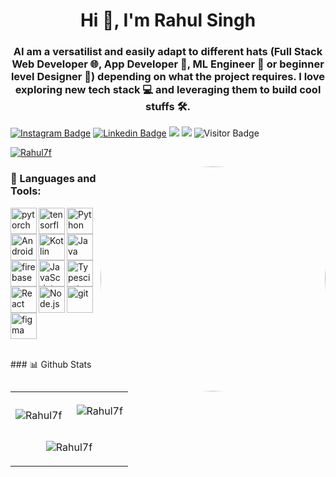<h1 align="center">Hi 👋, I'm Rahul Singh</h1>
<h3 align="center">AI am a versatilist and easily adapt to different hats (Full Stack Web Developer 🌐, App Developer 📱, ML Engineer 🤖 or beginner level Designer 🎨) depending on what the project requires. I love exploring new tech stack 💻 and leveraging them to build cool stuffs 🛠️. </h3>

[![Instagram Badge](https://img.shields.io/badge/-rsin_2105-blueviolet?style=plastic-square&logo=instagram&logoColor=white&link=https://instagram.com/codingpotter/)](https://www.instagram.com/rsin_2105/)
[![Linkedin Badge](https://img.shields.io/badge/-rahul00-blue?style=plastic-square&logo=Linkedin&logoColor=white&link=https://www.linkedin.com/in/dhanrajdc7/)](https://www.linkedin.com/in/rahul00/)
<a href="#"><img src="https://img.shields.io/badge/MyPortfolio-blueviolet.svg"/></a>
<a href="#"><img src="https://img.shields.io/badge/MyResume-red.svg"/></a>
![Visitor Badge](https://visitor-badge.laobi.icu/badge?page_id=Rahul7f)


<p align="left"> <a href="https://github.com/ryo-ma/github-profile-trophy"><img src="https://github-profile-trophy.vercel.app/?username=Rahul7f" alt="Rahul7f" /></a> </p>

<img style="border-radius:50%" align="right" alt="GIF" src="https://raw.githubusercontent.com/rahul-jha98/rahul-jha98/main/techstack.gif" width="360px"/>

### 🔨 Languages and Tools:
<a href="https://pytorch.org/" target="_blank"> <img align="left" src="https://raw.githubusercontent.com/rahul-jha98/github_readme_icons/main/language_and_tools/square/pytorch/pytorch.svg" alt="pytorch" height="42px"/> </a> 
<a href="https://www.tensorflow.org" target="_blank"> <img align="left" src="https://raw.githubusercontent.com/rahul-jha98/github_readme_icons/main/language_and_tools/square/tensorflow/tensorflow.svg" alt="tensorflow" height="42px"/> </a> 
<a href="https://www.python.org" target="_blank"><img align="left" alt="Python" height ="42px" src="https://raw.githubusercontent.com/rahul-jha98/github_readme_icons/main/language_and_tools/square/python/python.svg"></a>
<a href="https://developer.android.com" target="_blank"> <img align="left" alt="Android" height ="42px" src="https://raw.githubusercontent.com/rahul-jha98/github_readme_icons/main/language_and_tools/square/android/android.svg"> </a>
<a href="https://kotlinlang.org" target="_blank"><img align="left" alt="Kotlin" height ="42px" src="https://raw.githubusercontent.com/rahul-jha98/github_readme_icons/main/language_and_tools/square/kotlin/kotlin.svg"></a>
<a href="https://www.java.com" target="_blank"><img align="left" alt="Java" height ="42px" src="https://raw.githubusercontent.com/rahul-jha98/github_readme_icons/main/language_and_tools/square/java/java.svg"></a>
<a href="https://firebase.google.com/" target="_blank"> <img align="left" src="https://raw.githubusercontent.com/rahul-jha98/github_readme_icons/main/language_and_tools/square/firebase/firebase.svg" alt="firebase" height ="42px"/> </a>
<a href="https://developer.mozilla.org/en-US/docs/Web/JavaScript" target="_blank"> <img align="left" alt="JavaScript" height ="42px"  src="https://raw.githubusercontent.com/rahul-jha98/github_readme_icons/main/language_and_tools/square/javascript/javascript.svg"> </a>
<a href="https://www.typescriptlang.org/" target="_blank"><img align="left" alt="Typescirpt" height ="42px" src="https://raw.githubusercontent.com/rahul-jha98/github_readme_icons/main/language_and_tools/square/typescript/typescript.svg"></a>
<a href="https://reactjs.org/" target="_blank"> <img align="left" alt="React" height ="42px" src="https://raw.githubusercontent.com/rahul-jha98/github_readme_icons/main/language_and_tools/square/react/react.svg"></a>
<a href="https://nodejs.org" target="_blank"><img align="left" alt="Node.js" height ="42px" src="https://raw.githubusercontent.com/rahul-jha98/github_readme_icons/main/language_and_tools/square/node/node.svg"></a>
<a href="https://git-scm.com/" target="_blank"> <img src="https://raw.githubusercontent.com/rahul-jha98/github_readme_icons/main/language_and_tools/square/git-scm/git-scm.svg" align="left" alt="git" height='42px'/> </a>
<a href="https://www.figma.com/" target="_blank"> <img src="https://raw.githubusercontent.com/rahul-jha98/github_readme_icons/main/language_and_tools/square/figma/figma.svg" alt="figma" height='42px'/> </a>

<br>
### 📊 Github Stats
<table border="0">
 
  <tr>
    <td><p><img align="left" src="https://github-readme-stats.vercel.app/api/top-langs?username=Rahul7f&show_icons=true&locale=en&layout=compact" alt="Rahul7f" /></p></td>
    <td><p>&nbsp;<img align="center" src="https://github-readme-stats.vercel.app/api?username=Rahul7f&show_icons=true&locale=en" alt="Rahul7f" /></p></td>
    
  </tr>
  <tr>
    <td colspan="2" align="center"><p><img align="center" src="https://github-readme-streak-stats.herokuapp.com/?user=Rahul7f&" alt="Rahul7f" /></p></td>
    
  </tr>
  
</table>





